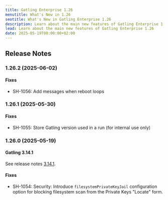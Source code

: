 ```yaml
---
title: Gatling Enterprise 1.26
menutitle: What's New in 1.26
seotitle: What's New in Gatling Enterprise 1.26
description: Learn about the main new features of Gatling Enterprise 1.26
lead: Learn about the main new features of Gatling Enterprise 1.26
date: 2025-05-19T08:00:00+02:00
---
```


## Release Notes

### 1.26.2 (2025-06-02)

#### Fixes

 * SH-1056: Add messages when reboot loops

### 1.26.1 (2025-05-30)

#### Fixes

 * SH-1055: Store Gatling version used in a run (for internal use only)

### 1.26.0 (2025-05-19)

#### Gatling 3.14.1

See release notes [3.14.1](https://github.com/gatling/gatling/milestone/133?closed=1).

#### Fixes

* SH-1054: Security: Introduce `filesystemPrivateKeyJail` configuration option for blocking filesystem scan from the Private Keys "Locate" form.

